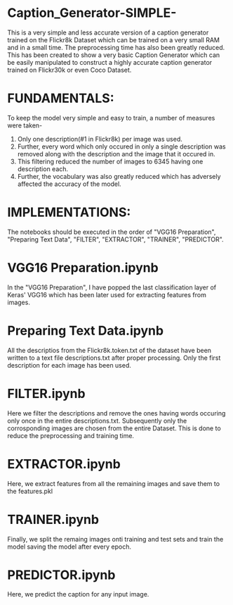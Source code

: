 # Caption_Generator-SIMPLE-
This is a very simple and less accurate version of a caption generator trained on the Flickr8k Dataset which can be trained on a very small RAM and in a small time. The preprocessing time has also been greatly reduced. This has been created to show a very basic Caption Generator which can be easily manipulated to construct a highly accurate caption generator trained on Flickr30k or even Coco Dataset.

# FUNDAMENTALS:
To keep the model very simple and easy to train, a number of measures were taken-
1. Only one description(#1 in Flickr8k) per image was used.
2. Further, every word which only occured in only a single description was removed along with the description and the image that it occured in.
3. This filtering reduced the number of images to 6345 having one description each.
4. Further, the vocabulary was also greatly reduced which has adversely affected the accuracy of the model. 

# IMPLEMENTATIONS:
The notebooks should be executed in the order of "VGG16 Preparation", "Preparing Text Data", "FILTER", "EXTRACTOR", "TRAINER", "PREDICTOR".

# VGG16 Preparation.ipynb
In the "VGG16 Preparation", I have popped the last classification layer of Keras' VGG16 which has been later used for extracting features from images.

# Preparing Text Data.ipynb
All the descriptios from the Flickr8k.token.txt of the dataset have been written to a text file descriptions.txt after proper processing. Only the first description for each image has been used.

# FILTER.ipynb
Here we filter the descriptions and remove the ones having words occuring only once in the entire descriptions.txt. Subsequently only the corrosponding images are chosen from the entire Dataset. This is done to reduce the preprocessing and training time.

# EXTRACTOR.ipynb
Here, we extract features from all the remaining images and save them to the features.pkl

# TRAINER.ipynb
Finally, we split the remaing images onti training and test sets and train the model saving the model after every epoch.

# PREDICTOR.ipynb
Here, we predict the caption for any input image.
